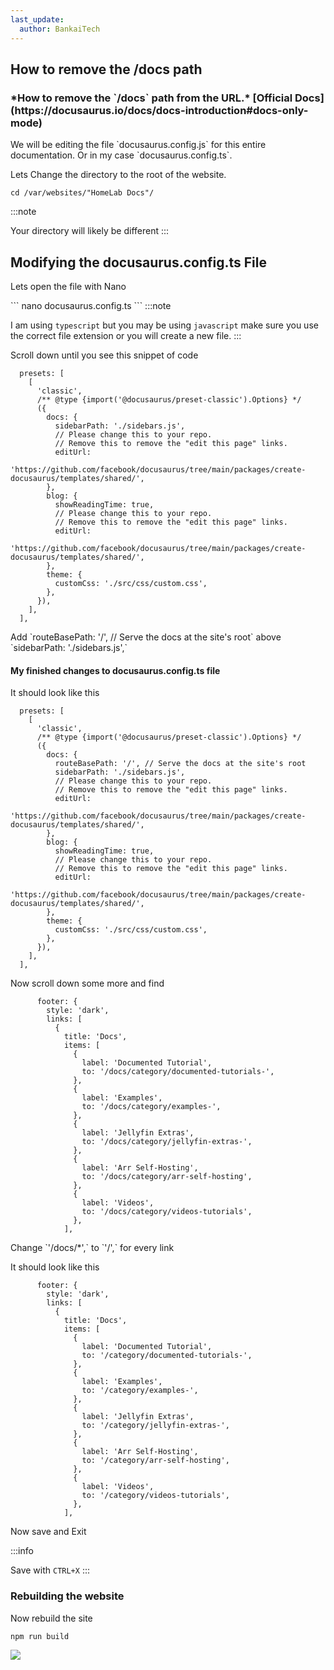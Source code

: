 ```yaml
---
last_update:
  author: BankaiTech
---
```

## How to remove the /docs path
<h3>*How to remove the `/docs` path from the URL.* [Official Docs](https://docusaurus.io/docs/docs-introduction#docs-only-mode)</h3>

<p>We will be editing the file `docusaurus.config.js` for this entire documentation. Or in my case `docusaurus.config.ts`.</p>

<p>Lets Change the directory to the root of the website.</p>

```
cd /var/websites/"HomeLab Docs"/
```
:::note

Your directory will likely be different
:::

## Modifying the docusaurus.config.ts File
<p>Lets open the file with Nano</p>
```
nano docusaurus.config.ts
```
:::note

I am using `typescript` but you may be using `javascript` make sure you use the correct file extension or you will create a new file.
:::

<p>Scroll down until you see this snippet of code</p>

```
  presets: [
    [
      'classic',
      /** @type {import('@docusaurus/preset-classic').Options} */
      ({
        docs: {
          sidebarPath: './sidebars.js',
          // Please change this to your repo.
          // Remove this to remove the "edit this page" links.
          editUrl:
            'https://github.com/facebook/docusaurus/tree/main/packages/create-docusaurus/templates/shared/',
        },
        blog: {
          showReadingTime: true,
          // Please change this to your repo.
          // Remove this to remove the "edit this page" links.
          editUrl:
            'https://github.com/facebook/docusaurus/tree/main/packages/create-docusaurus/templates/shared/',
        },
        theme: {
          customCss: './src/css/custom.css',
        },
      }),
    ],
  ],
```

<p>Add `routeBasePath: '/', // Serve the docs at the site's root` above `sidebarPath: './sidebars.js',`</p>

#### My finished changes to docusaurus.config.ts file
<p>It should look like this</p>

```
  presets: [
    [
      'classic',
      /** @type {import('@docusaurus/preset-classic').Options} */
      ({
        docs: {
          routeBasePath: '/', // Serve the docs at the site's root
          sidebarPath: './sidebars.js',
          // Please change this to your repo.
          // Remove this to remove the "edit this page" links.
          editUrl:
            'https://github.com/facebook/docusaurus/tree/main/packages/create-docusaurus/templates/shared/',
        },
        blog: {
          showReadingTime: true,
          // Please change this to your repo.
          // Remove this to remove the "edit this page" links.
          editUrl:
            'https://github.com/facebook/docusaurus/tree/main/packages/create-docusaurus/templates/shared/',
        },
        theme: {
          customCss: './src/css/custom.css',
        },
      }),
    ],
  ],
```
<p>Now scroll down some more and find</p>

```
      footer: {
        style: 'dark',
        links: [
          {
            title: 'Docs',
            items: [
              {
                label: 'Documented Tutorial',
                to: '/docs/category/documented-tutorials-',
              },
              {
                label: 'Examples',
                to: '/docs/category/examples-',
              },
              {
                label: 'Jellyfin Extras',
                to: '/docs/category/jellyfin-extras-',
              },
              {
                label: 'Arr Self-Hosting',
                to: '/docs/category/arr-self-hosting',
              },
              {
                label: 'Videos',
                to: '/docs/category/videos-tutorials',
              },
            ],
```

<p>Change `'/docs/*',` to `'/',` for every link</p>
<p>It should look like this</p>

```
      footer: {
        style: 'dark',
        links: [
          {
            title: 'Docs',
            items: [
              {
                label: 'Documented Tutorial',
                to: '/category/documented-tutorials-',
              },
              {
                label: 'Examples',
                to: '/category/examples-',
              },
              {
                label: 'Jellyfin Extras',
                to: '/category/jellyfin-extras-',
              },
              {
                label: 'Arr Self-Hosting',
                to: '/category/arr-self-hosting',
              },
              {
                label: 'Videos',
                to: '/category/videos-tutorials',
              },
            ],
```

<p>Now save and Exit</p>

:::info

Save with `CTRL+X`
:::

### Rebuilding the website
<p>Now rebuild the site</p>

```
npm run build
```

<a href="https://www.buymeacoffee.com/BankaiTech"><img src="https://img.buymeacoffee.com/button-api/?text=Buy me a beer&emoji=🍺&slug=BankaiTech&button_colour=FFDD00&font_colour=000000&font_family=Cookie&outline_colour=000000&coffee_colour=ffffff" /></a>
